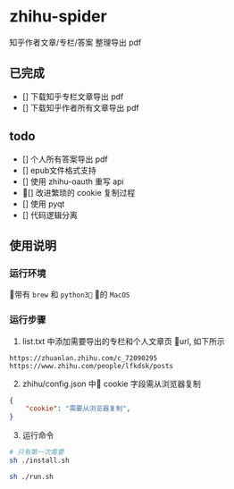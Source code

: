 # zhihu-spider
知乎作者文章/专栏/答案 整理导出 pdf

## 已完成

- [] 下载知乎专栏文章导出 pdf
- [] 下载知乎作者所有文章导出 pdf

## todo

- [] 个人所有答案导出 pdf
- [] epub文件格式支持
- [] 使用 zhihu-oauth 重写 api
- [] 改进繁琐的 cookie 复制过程
- [] 使用 pyqt
- [] 代码逻辑分离

## 使用说明

### 运行环境

带有 `brew` 和 `python3` 的 `MacOS`

### 运行步骤

1. list.txt 中添加需要导出的专栏和个人文章页 url, 如下所示

```
https://zhuanlan.zhihu.com/c_72090295
https://www.zhihu.com/people/lfkdsk/posts
```

2. zhihu/config.json 中 cookie 字段需从浏览器复制

```json
{
    "cookie": "需要从浏览器复制",
}
```

3. 运行命令
```sh
# 只有第一次需要
sh ./install.sh

sh ./run.sh
```